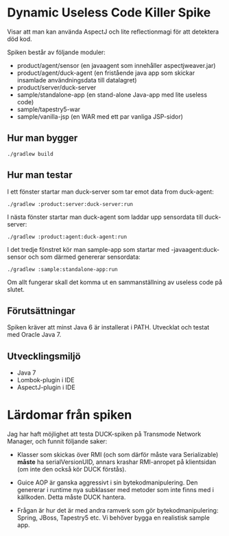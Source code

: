 # Dynamic Useless Code Killer Spike

Visar att man kan använda AspectJ och lite reflectionmagi för att detektera död kod.

Spiken består av följande moduler:

* product/agent/sensor (en javaagent som innehåller aspectjweaver.jar)
* product/agent/duck-agent (en fristående java app som skickar insamlade användningsdata till datalagret)
* product/server/duck-server
* sample/standalone-app (en stand-alone Java-app med lite useless code)
* sample/tapestry5-war
* sample/vanilla-jsp (en WAR med ett par vanliga JSP-sidor)

## Hur man bygger

    ./gradlew build

## Hur man testar

I ett fönster startar man duck-server som tar emot data from duck-agent:

    ./gradlew :product:server:duck-server:run
    
I nästa fönster startar man duck-agent som laddar upp sensordata till duck-server:

    ./gradlew :product:agent:duck-agent:run

I det tredje fönstret kör man sample-app som startar med -javaagent:duck-sensor och som därmed genererar sensordata:

    ./gradlew :sample:standalone-app:run

Om allt fungerar skall det komma ut en sammanställning av useless code på slutet.

## Förutsättningar

Spiken kräver att minst Java 6 är installerat i PATH.
Utvecklat och testat med Oracle Java 7.

## Utvecklingsmiljö

* Java 7
* Lombok-plugin i IDE
* AspectJ-plugin i IDE

# Lärdomar från spiken

Jag har haft möjlighet att testa DUCK-spiken på Transmode Network Manager, och funnit följande saker:

* Klasser som skickas över RMI (och som därför måste vara Serializable) **måste** ha serialVersionUID, annars krashar RMI-anropet på
klientsidan (om inte den också kör DUCK förstås).

* Guice AOP är ganska aggressivt i sin bytekodmanipulering. Den genererar i runtime nya subklasser med metoder som inte finns med i källkoden.
Detta måste DUCK hantera.

* Frågan är hur det är med andra ramverk som gör bytekodmanipulering: Spring, JBoss, Tapestry5 etc. Vi behöver bygga en realistisk sample app.



